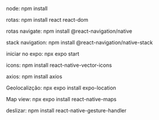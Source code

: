 node: npm install

rotas: npm install react react-dom

rotas navigate: npm install @react-navigation/native

stack navigation: npm install @react-navigation/native-stack

iniciar no expo: npx expo start

icons: npm install react-native-vector-icons

axios: npm install axios

Geolocalizção: npx expo install expo-location

Map view: npx expo install react-native-maps

deslizar: npm install react-native-gesture-handler
